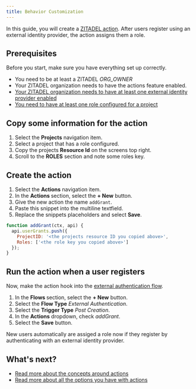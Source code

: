 ```yaml
---
title: Behavior Customization
---
```


In this guide, you will create a [ZITADEL action](../../concepts/features/actions).
After users register using an external identity provider, the action assigns them a role.

## Prerequisites

Before you start, make sure you have everything set up correctly.

- You need to be at least a ZITADEL *ORG_OWNER*
- Your ZITADEL organization needs to have the actions feature enabled. <!-- TODO: How to enable it for SaaS ZITADEL? -->
- [Your ZITADEL organization needs to have at least one external identity provider enabled](../authentication/identity-brokering)
- [You need to have at least one role configured for a project](../basics/projects)

## Copy some information for the action

1. Select the **Projects** navigation item.
1. Select a project that has a role configured.
1. Copy the projects **Resource Id** on the screens top right.
1. Scroll to the **ROLES** section and note some roles key.

## Create the action

1. Select the **Actions** navigation item.
1. In the **Actions <i class="las la-code"></i>** section, select the **+ New** button.
1. Give the new action the name `addGrant`.
1. Paste this snippet into the multiline textfield.
1. Replace the snippets placeholders and select **Save**.

```js
function addGrant(ctx, api) {
  api.userGrants.push({
    ProjectID: '<the projects resource ID you copied above>',
    Roles: ['<the role key you copied above>']
  });
}
```

## Run the action when a user registers

Now, make the action hook into the [external authentication flow](../../apis/actions#external-authentication-flow).

1. In the **Flows <i class="las la-exchange-alt"></i>** section, select the **+ New** button.
1. Select the **Flow Type** *External Authentication*.
1. Select the **Trigger Type** *Post Creation*.
1. In the **Actions** dropdown, check *addGrant*.
1. Select the **Save** button.

<!-- TODO: ## Test if your action works -->

New users automatically are assiged a role now if they register by authenticating with an external identity provider.

## What's next?

- [Read more about the concepts around actions](../../concepts/features/actions)
- [Read more about all the options you have with actions](../../apis/actions)